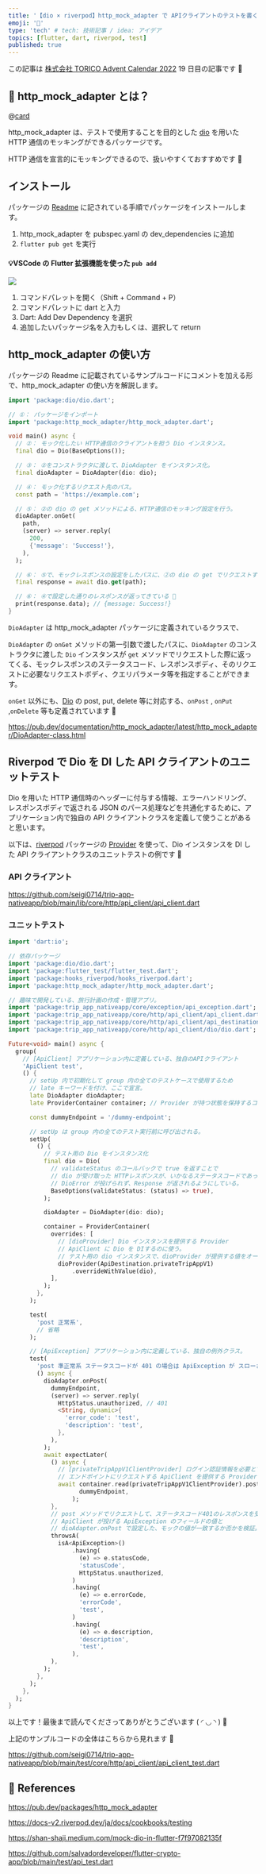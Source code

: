 ```yaml
---
title: '【dio × riverpod】http_mock_adapter で APIクライアントのテストを書く'
emoji: '🧪'
type: 'tech' # tech: 技術記事 / idea: アイデア
topics: [flutter, dart, riverpod, test]
published: true
---
```


この記事は [株式会社 TORICO Advent Calendar 2022](https://qiita.com/advent-calendar/2022/torico) 19 日目の記事です 🎄

## 🤔 **http_mock_adapter** とは？

@[card](https://pub.dev/packages/http_mock_adapter)

http_mock_adapter は、テストで使用することを目的とした [dio](https://pub.dev/packages/dio) を用いた HTTP 通信のモッキングができるパッケージです。

HTTP 通信を宣言的にモッキングできるので、扱いやすくておすすめです 🎁

## インストール

パッケージの [Readme](https://pub.dev/packages/http_mock_adapter) に記されている手順でパッケージをインストールします。

1. http_mock_adapter を pubspec.yaml の dev_dependencies に追加
2. `flutter pub get` を実行

#### 💡VSCode の Flutter 拡張機能を使った `pub add`

![](/images/clean-shot-2022-12-18-at-14-50-48.gif.gif)

1. コマンドパレットを開く（Shift + Command + P）
2. コマンドパレットに dart と入力
3. Dart: Add Dev Dependency を選択
4. 追加したいパッケージ名を入力もしくは、選択して return

## http_mock_adapter の使い方

パッケージの Readme に記載されているサンプルコードにコメントを加える形で、http_mock_adapter の使い方を解説します。

```dart
import 'package:dio/dio.dart';

// ①： パッケージをインポート
import 'package:http_mock_adapter/http_mock_adapter.dart';

void main() async {
  // ②： モック化したい HTTP通信のクライアントを担う Dio インスタンス。
  final dio = Dio(BaseOptions());

  // ③： ②をコンストラクタに渡して、DioAdapter をインスタンス化。
  final dioAdapter = DioAdapter(dio: dio);

  // ④： モック化するリクエスト先のパス。
  const path = 'https://example.com';

  // ⑤： ②の dio の get メソッドによる、HTTP通信のモッキング設定を行う。
  dioAdapter.onGet(
    path,
    (server) => server.reply(
      200,
      {'message': 'Success!'},
    ),
  );

  // ⑥： ⑤で、モックレスポンスの設定をしたパスに、②の dio の get でリクエストする。
  final response = await dio.get(path);

  // ⑥： ④で設定した通りのレスポンスが返ってきている 🙌
  print(response.data); // {message: Success!}
}
```

`DioAdapter` は http_mock_adapter パッケージに定義されているクラスで、

`DioAdapter` の `onGet` メソッドの第一引数で渡したパスに、`DioAdapter` のコンストラクタに渡した `Dio` インスタンスが `get` メソッドでリクエストした際に返ってくる、モックレスポンスのステータスコード、レスポンスボディ、そのリクエストに必要なリクエストボディ、クエリパラメータ等を指定することができます。

`onGet` 以外にも、[Dio](https://pub.dev/documentation/dio/latest/dio/Dio-class.html) の post, put, delete 等に対応する、`onPost` , `onPut` ,`onDelete` 等も定義されています 📡

https://pub.dev/documentation/http_mock_adapter/latest/http_mock_adapter/DioAdapter-class.html

## Riverpod で Dio を DI した API クライアントのユニットテスト

Dio を用いた HTTP 通信時のヘッダーに付与する情報、エラーハンドリング、 レスポンスボディで返される JSON のパース処理などを共通化するために、アプリケーション内で独自の API クライアントクラスを定義して使うことがあると思います。

以下は、[riverpod](https://pub.dev/packages/riverpod) パッケージの [Provider](https://docs-v2.riverpod.dev/docs/providers/provider) を使って、Dio インスタンスを DI した API クライアントクラスのユニットテストの例です 🧪

### API クライアント

https://github.com/seigi0714/trip-app-nativeapp/blob/main/lib/core/http/api_client/api_client.dart

### ユニットテスト

```dart
import 'dart:io';

// 依存パッケージ
import 'package:dio/dio.dart';
import 'package:flutter_test/flutter_test.dart';
import 'package:hooks_riverpod/hooks_riverpod.dart';
import 'package:http_mock_adapter/http_mock_adapter.dart';

// 趣味で開発している、旅行計画の作成・管理アプリ。
import 'package:trip_app_nativeapp/core/exception/api_exception.dart';
import 'package:trip_app_nativeapp/core/http/api_client/api_client.dart';
import 'package:trip_app_nativeapp/core/http/api_client/api_destination.dart';
import 'package:trip_app_nativeapp/core/http/api_client/dio/dio.dart';

Future<void> main() async {
  group(
    // [ApiClient] アプリケーション内に定義している、独自のAPIクライアント
    'ApiClient test',
    () {
      // setUp 内で初期化して group 内の全てのテストケースで使用するため
      // late キーワードを付け、ここで宣言。
      late DioAdapter dioAdapter;
      late ProviderContainer container; // Provider が持つ状態を保持するコンテナ

      const dummyEndpoint = '/dummy-endpoint';

      // setUp は group 内の全てのテスト実行前に呼び出される。
      setUp(
        () {
          // テスト用の Dio をインスタンス化
          final dio = Dio(
            // validateStatus のコールバックで true を返すことで
            // dio が受け取った HTTPレスポンスが、いかなるステータスコードであっても、
            // DioError が投げられず、Response が返されるようにしている。
            BaseOptions(validateStatus: (status) => true),
          );

          dioAdapter = DioAdapter(dio: dio);

          container = ProviderContainer(
            overrides: [
              // [dioProvider] Dio インスタンスを提供する Provider
              // ApiClient に Dio を DIするのに使う。
              // テスト用の dio インスタンスで、dioProvider が提供する値をオーバーライドする。
              dioProvider(ApiDestination.privateTripAppV1)
                  .overrideWithValue(dio),
            ],
          );
        },
      );

      test(
        'post 正常系',
        // 省略
      );

      // [ApiException] アプリケーション内に定義している、独自の例外クラス。
      test(
        'post 準正常系 ステータスコードが 401 の場合は ApiException が スローされるはず。',
        () async {
          dioAdapter.onPost(
            dummyEndpoint,
            (server) => server.reply(
              HttpStatus.unauthorized, // 401
              <String, dynamic>{
                'error_code': 'test',
                'description': 'test',
              },
            ),
          );
          await expectLater(
            () async {
              // [privateTripAppV1ClientProvider] ログイン認証情報を必要とする
              // エンドポイントにリクエストする ApiClient を提供する Provider
              await container.read(privateTripAppV1ClientProvider).post(
                    dummyEndpoint,
                  );
            },
            // post メソッドでリクエストして、ステータスコード401のレスポンスを受けた際に
            // ApiClient が投げる ApiException のフィールドの値と
            // dioAdapter.onPost で設定した、モックの値が一致するか否かを検証。
            throwsA(
              isA<ApiException>()
                  .having(
                    (e) => e.statusCode,
                    'statusCode',
                    HttpStatus.unauthorized,
                  )
                  .having(
                    (e) => e.errorCode,
                    'errorCode',
                    'test',
                  )
                  .having(
                    (e) => e.description,
                    'description',
                    'test',
                  ),
            ),
          );
        },
      );
    },
  );
}

```

以上です！最後まで読んでくださってありがとうございます ( ◜ ◡ ◝ ) 🫧

上記のサンプルコードの全体はこちらから見れます 👀

https://github.com/seigi0714/trip-app-nativeapp/blob/main/test/core/http/api_client/api_client_test.dart

## 🙏 References

https://pub.dev/packages/http_mock_adapter

https://docs-v2.riverpod.dev/ja/docs/cookbooks/testing

https://shan-shaji.medium.com/mock-dio-in-flutter-f7f97082135f

https://github.com/salvadordeveloper/flutter-crypto-app/blob/main/test/api_test.dart
